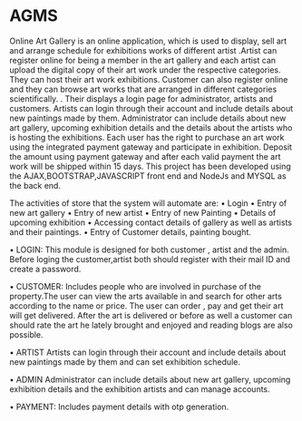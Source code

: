 # AGMS
Online Art Gallery is an online application, which is used to display, sell art and arrange schedule for exhibitions works of different artist .Artist can register online for being a member in the art gallery and each artist can upload the digital copy of their art work under the respective categories. They can host their art work exhibitions. 
Customer can also register online and they can browse art works that are arranged in different categories scientifically. . Their displays a login page for administrator, artists and customers. Artists can login through their account and include details about new paintings made by them. Administrator can include details about new art gallery, upcoming exhibition details and the details about the artists who is hosting the exhibitions. 
Each user has the right to purchase an art work using the integrated payment gateway and participate in exhibition. Deposit the amount using payment gateway and after each valid payment the art work will be shipped within 15 days. This project has been developed using the AJAX,BOOTSTRAP,JAVASCRIPT  front end and NodeJs and MYSQL as the back end.

The activities of store that the system will automate are:
    • Login
    • Entry of new art gallery
    • Entry of new artist
    • Entry of new Painting
    • Details of upcoming exhibition
    • Accessing contact details of gallery as well as artists and their paintings.
    • Entry of Customer details, painting bought. 

• LOGIN:
    This module is designed for both customer , artist and the admin. Before loging the customer,artist both should register with their mail ID and create a password.

• CUSTOMER:
Includes people who are involved in purchase of the property.The user can view the arts available in and search for other arts according to the name or price. The user can order , pay and get their art will get delivered. After the art is delivered or before as well a customer can should rate the art he lately brought and enjoyed and reading blogs are also possible.

• ARTIST
 Artists can login through their account and include details about new paintings made by them and can set exhibition schedule.

• ADMIN
Administrator can include details about new art ­­­­­­­gallery, upcoming exhibition details and the exhibition artists and can manage accounts.

• PAYMENT:
 Includes payment details with otp generation.
